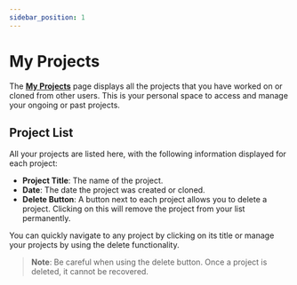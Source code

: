 ```yaml
---
sidebar_position: 1
---
```


# My Projects

The [**My Projects**](https://photon.asterquanta.com/home/projects) page displays all the projects that you have worked on or cloned from other users. This is your personal space to access and manage your ongoing or past projects.

## Project List
All your projects are listed here, with the following information displayed for each project:
- **Project Title**: The name of the project.
- **Date**: The date the project was created or cloned.
- **Delete Button**: A button next to each project allows you to delete a project. Clicking on this will remove the project from your list permanently.

You can quickly navigate to any project by clicking on its title or manage your projects by using the delete functionality.

> **Note**: Be careful when using the delete button. Once a project is deleted, it cannot be recovered.
